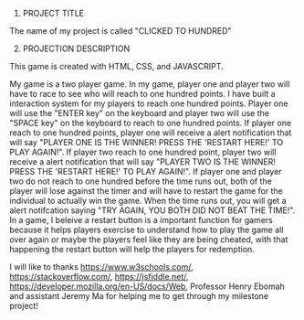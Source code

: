 1. PROJECT TITLE

The name of my project is called "CLICKED TO HUNDRED"

2. PROJECTION DESCRIPTION

This game is created with HTML, CSS, and JAVASCRIPT.

My game is a two player game. In my game, player one and player two will have to race
to see who will reach to one hundred points. I have built a interaction system for my
players to reach one hundred points. Player one will use the "ENTER key" on the keyboard
and player two will use the "SPACE key" on the keyboard to reach to one hundred points.
If player one reach to one hundred points, player one will receive a alert notification that will say
"PLAYER ONE IS THE WINNER! PRESS THE 'RESTART HERE!' TO PLAY AGAIN!". If player two reach to one hundred point,
player two will receive a alert notification that will say "PLAYER TWO IS THE WINNER! PRESS THE 'RESTART HERE!' TO PLAY AGAIN!".
If player one and player two do not reach to one hundred before the time runs out, both of the player will lose against the timer
and will have to restart the game for the individual to actually win the game. When the time runs out, you will get a alert notifcation
saying "TRY AGAIN, YOU BOTH DID NOT BEAT THE TIME!". In a game, I beleive a restart button is a important function for gamers because
it helps players exercise to understand how to play the game all over again or maybe the players feel like they are being cheated, with that happening the restart button will help the players for redemption.

I will like to thanks https://www.w3schools.com/, https://stackoverflow.com/, https://jsfiddle.net/, https://developer.mozilla.org/en-US/docs/Web, Professor Henry Ebomah and assistant Jeremy Ma for helping me to get through my milestone project!
